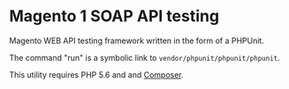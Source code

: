 # Magento 1 SOAP API testing
Magento WEB API testing framework written in the form of a PHPUnit.

The command "run" is a symbolic link to `vendor/phpunit/phpunit/phpunit`.

This utility requires PHP 5.6 and and [Composer](https://getcomposer.org).
